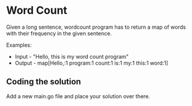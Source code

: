 # Word Count

Given a long sentence, wordcount program has to return a map of words with their frequency in the given sentence.

Examples:

 * Input - "Hello, this is my word count program"
 * Output - map[Hello,:1 program:1 count:1 is:1 my:1 this:1 word:1]
 
## Coding the solution

Add a new main.go file and place your solution over there.